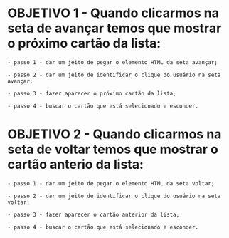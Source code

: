 
# OBJETIVO 1 - Quando clicarmos na seta de avançar temos que mostrar o próximo cartão da lista:
    - passo 1 - dar um jeito de pegar o elemento HTML da seta avançar;

    - passo 2 - dar um jeito de identificar o clique do usuário na seta avançar;

    - passo 3 - fazer aparecer o próximo cartão da lista;

    - passo 4 - buscar o cartão que está selecionado e esconder.

###

# OBJETIVO 2 - Quando clicarmos na seta de voltar temos que mostrar o cartão anterio da lista:
    - passo 1 - dar um jeito de pegar o elemento HTML da seta voltar;

    - passo 2 - dar um jeito de identificar o clique do usuário na seta voltar;

    - passo 3 - fazer aparecer o cartão anterior da lista;

    - passo 4 - buscar o cartão que está selecionado e esconder.
